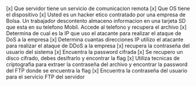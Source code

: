 [x] Que servidor tiene un servicio de comunicacion remota 
[x] Que OS tiene el dispositivo <IP>
[x] Usted es un hacker etico contratado por una empresa de Bolsa. Un trabajador descontento almaceno informacion en una tarjeta SD que esta en su telefono Mobil. Accede al telefono y recupera el archivo
[x] Determina de cual es la IP que uso el atacante para realizar el ataque de DoS a la empresa
[x] Determina cuantas direcciones IP utilizo el atacante para realizar el ataque de DDoS a la empresa
[x] recupera la contraseña del usuario <username> del sistema <IP> 
[x] Encuentra la password cifrada 
[x] Se recupero un disco cifrado, debes desifrarlo y encontrar la flag
[x] Utiliza tecnicas de criptografia para extraer la contraseña del archivo y encontrar la password del FTP donde se encuentra la flag
[x] Encuentra la contraseña del usuario <username> para el servicio FTP del servidor <IP>
